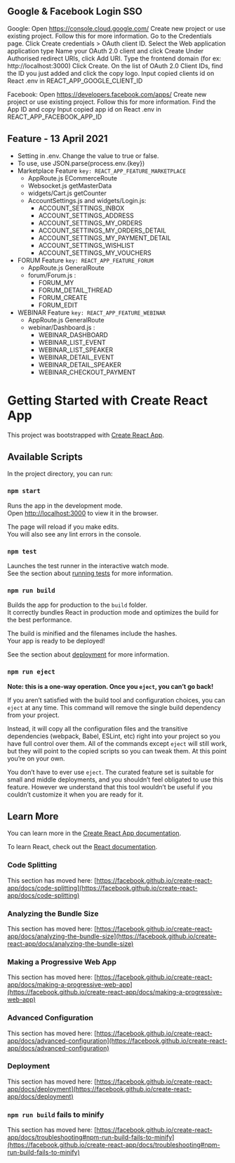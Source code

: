 ## Google & Facebook Login SSO

Google:
Open https://console.cloud.google.com/
Create new project or use existing project. Follow this for more information.
Go to the Credentials page.
Click Create credentials > OAuth client ID.
Select the Web application application type
Name your OAuth 2.0 client and click Create
Under Authorised redirect URIs, click Add URI. Type the frontend domain (for ex: http://localhost:3000)
Click Create.
On the list of OAuth 2.0 Client IDs, find the ID you just added and click the copy logo.
Input copied clients id on React .env in REACT_APP_GOOGLE_CLIENT_ID

Facebook:
Open https://developers.facebook.com/apps/
Create new project or use existing project. Follow this for more information.
Find the App ID and copy
Input copied app id on React .env in REACT_APP_FACEBOOK_APP_ID

## Feature - 13 April 2021
- Setting in .env. Change the value to true or false.
- To use, use JSON.parse(process.env.{key})
- Marketplace Feature `key: REACT_APP_FEATURE_MARKETPLACE`
    - AppRoute.js ECommerceRoute
    - Websocket.js getMasterData
    - widgets/Cart.js getCounter
    - AccountSettings.js and widgets/Login.js:
        - ACCOUNT_SETTINGS_INBOX
        - ACCOUNT_SETTINGS_ADDRESS
        - ACCOUNT_SETTINGS_MY_ORDERS
        - ACCOUNT_SETTINGS_MY_ORDERS_DETAIL
        - ACCOUNT_SETTINGS_MY_PAYMENT_DETAIL
        - ACCOUNT_SETTINGS_WISHLIST
        - ACCOUNT_SETTINGS_MY_VOUCHERS
- FORUM Feature `key: REACT_APP_FEATURE_FORUM`
    - AppRoute.js GeneralRoute
    - forum/Forum.js :
        - FORUM_MY
        - FORUM_DETAIL_THREAD
        - FORUM_CREATE
        - FORUM_EDIT
- WEBINAR Feature `key: REACT_APP_FEATURE_WEBINAR`
    - AppRoute.js GeneralRoute
    - webinar/Dashboard.js :
        - WEBINAR_DASHBOARD
        - WEBINAR_LIST_EVENT
        - WEBINAR_LIST_SPEAKER
        - WEBINAR_DETAIL_EVENT
        - WEBINAR_DETAIL_SPEAKER
        - WEBINAR_CHECKOUT_PAYMENT

# Getting Started with Create React App

This project was bootstrapped with [Create React App](https://github.com/facebook/create-react-app).

## Available Scripts

In the project directory, you can run:

### `npm start`

Runs the app in the development mode.\
Open [http://localhost:3000](http://localhost:3000) to view it in the browser.

The page will reload if you make edits.\
You will also see any lint errors in the console.

### `npm test`

Launches the test runner in the interactive watch mode.\
See the section about [running tests](https://facebook.github.io/create-react-app/docs/running-tests) for more information.

### `npm run build`

Builds the app for production to the `build` folder.\
It correctly bundles React in production mode and optimizes the build for the best performance.

The build is minified and the filenames include the hashes.\
Your app is ready to be deployed!

See the section about [deployment](https://facebook.github.io/create-react-app/docs/deployment) for more information.

### `npm run eject`

**Note: this is a one-way operation. Once you `eject`, you can’t go back!**

If you aren’t satisfied with the build tool and configuration choices, you can `eject` at any time. This command will remove the single build dependency from your project.

Instead, it will copy all the configuration files and the transitive dependencies (webpack, Babel, ESLint, etc) right into your project so you have full control over them. All of the commands except `eject` will still work, but they will point to the copied scripts so you can tweak them. At this point you’re on your own.

You don’t have to ever use `eject`. The curated feature set is suitable for small and middle deployments, and you shouldn’t feel obligated to use this feature. However we understand that this tool wouldn’t be useful if you couldn’t customize it when you are ready for it.

## Learn More

You can learn more in the [Create React App documentation](https://facebook.github.io/create-react-app/docs/getting-started).

To learn React, check out the [React documentation](https://reactjs.org/).

### Code Splitting

This section has moved here: [https://facebook.github.io/create-react-app/docs/code-splitting](https://facebook.github.io/create-react-app/docs/code-splitting)

### Analyzing the Bundle Size

This section has moved here: [https://facebook.github.io/create-react-app/docs/analyzing-the-bundle-size](https://facebook.github.io/create-react-app/docs/analyzing-the-bundle-size)

### Making a Progressive Web App

This section has moved here: [https://facebook.github.io/create-react-app/docs/making-a-progressive-web-app](https://facebook.github.io/create-react-app/docs/making-a-progressive-web-app)

### Advanced Configuration

This section has moved here: [https://facebook.github.io/create-react-app/docs/advanced-configuration](https://facebook.github.io/create-react-app/docs/advanced-configuration)

### Deployment

This section has moved here: [https://facebook.github.io/create-react-app/docs/deployment](https://facebook.github.io/create-react-app/docs/deployment)

### `npm run build` fails to minify

This section has moved here: [https://facebook.github.io/create-react-app/docs/troubleshooting#npm-run-build-fails-to-minify](https://facebook.github.io/create-react-app/docs/troubleshooting#npm-run-build-fails-to-minify)
